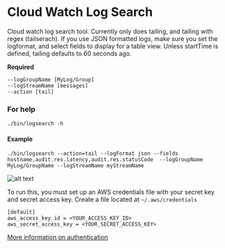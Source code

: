 # Cloud Watch Log Search
Cloud watch log search tool. Currently only does tailing, and tailing with regex (tailserach). If you use JSON formatted logs, make sure you set the logformat, and select fields to display for a table view. Unless startTime is defined, tailing defaults to 60 seconds ago.

**Required**

```
--logGroupName [MyLog/Group]
--logStreamName [messages]
--action [tail]
```

### For help
```./bin/logsearch -h```

#### Example 
```./bin/logsearch --action=tail --logFormat json --fields hostname,audit.res.latency,audit.res.statusCode  --logGroupName MyLog/GroupName --logStreamName myStreamName```

![alt text](https://github.com/kylegetson/cloudwatchlogsearch/raw/master/images/output.png "Example output")


To run this, you must set up an AWS credentials file with your secret key and secret access key. Create a file located at ```~/.aws/credentials``` 

```
[default]
aws_access_key_id = <YOUR_ACCESS_KEY_ID>
aws_secret_access_key = <YOUR_SECRET_ACCESS_KEY>
```

[More information on authentication](http://docs.aws.amazon.com/AWSJavaScriptSDK/guide/node-configuring.html)
